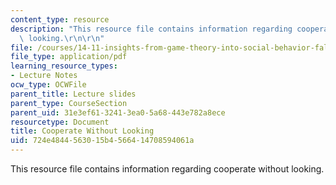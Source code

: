```yaml
---
content_type: resource
description: "This resource file contains information regarding cooperate without\
  \ looking.\r\n\r\n"
file: /courses/14-11-insights-from-game-theory-into-social-behavior-fall-2013/724e4844563015b4566414708594061a_MIT14_11F13_cooperating.pdf
file_type: application/pdf
learning_resource_types:
- Lecture Notes
ocw_type: OCWFile
parent_title: Lecture slides
parent_type: CourseSection
parent_uid: 31e3ef61-3241-3ea0-5a68-443e782a8ece
resourcetype: Document
title: Cooperate Without Looking
uid: 724e4844-5630-15b4-5664-14708594061a
---
```

This resource file contains information regarding cooperate without looking.



